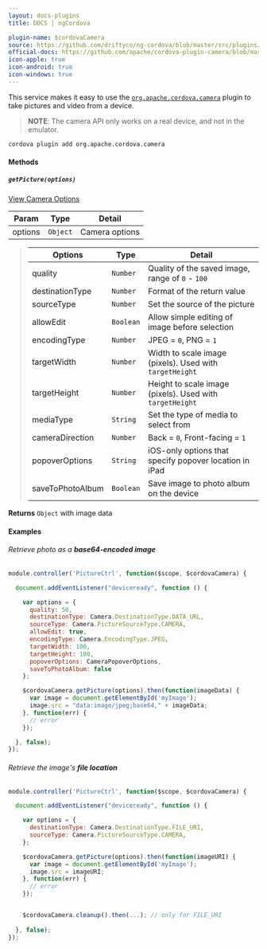 ```yaml
---
layout: docs-plugins
title: DOCS | ngCordova

plugin-name: $cordovaCamera
source: https://github.com/driftyco/ng-cordova/blob/master/src/plugins/camera.js
official-docs: https://github.com/apache/cordova-plugin-camera/blob/master/doc/index.md#orgapachecordovacamera
icon-apple: true
icon-android: true
icon-windows: true
---
```


This service makes it easy to use the [`org.apache.cordova.camera`](https://github.com/apache/cordova-plugin-camera) plugin to take pictures and video
from a device.

> **NOTE**: The camera API only works on a real device, and not in the emulator.

```bash
cordova plugin add org.apache.cordova.camera
```

#### Methods

##### `getPicture(options)`

[View Camera Options](https://github.com/apache/cordova-plugin-camera/blob/master/doc/index.md#cameraoptions)


| Param        | Type           | Detail  |
| ------------ |----------------| --------|
| options      | `Object`       | Camera options |

> | Options                       | Type           | Detail  |
> | ----------------------------  | ---------------| --------|
> | quality           | `Number`       | Quality of the saved image, range of `0` - `100` |
> | destinationType   | `Number`       | Format of the return value |
> | sourceType        | `Number`       | Set the source of the picture |
> | allowEdit         | `Boolean`      | Allow simple editing of image before selection |
> | encodingType      | `Number`       | JPEG = `0`, PNG = `1` |
> | targetWidth       | `Number`       | Width to scale image (pixels). Used with `targetHeight` |
> | targetHeight      | `Number`       | Height to scale image (pixels). Used with `targetHeight` |
> | mediaType         | `String`       | Set the type of media to select from |
> | cameraDirection   | `Number`       | Back = `0`, Front-facing = `1` |
> | popoverOptions    | `String`       | iOS-only options that specify popover location in iPad |
> | saveToPhotoAlbum  | `Boolean`      | Save image to photo album on the device |

**Returns**  `Object` with image data


#### Examples

###### Retrieve photo as a **base64-encoded image**

```javascript
module.controller('PictureCtrl', function($scope, $cordovaCamera) {

  document.addEventListener("deviceready", function () {

    var options = {
      quality: 50,
      destinationType: Camera.DestinationType.DATA_URL,
      sourceType: Camera.PictureSourceType.CAMERA,
      allowEdit: true,
      encodingType: Camera.EncodingType.JPEG,
      targetWidth: 100,
      targetHeight: 100,
      popoverOptions: CameraPopoverOptions,
      saveToPhotoAlbum: false
    };

    $cordovaCamera.getPicture(options).then(function(imageData) {
      var image = document.getElementById('myImage');
      image.src = "data:image/jpeg;base64," + imageData;
    }, function(err) {
      // error
    });

  }, false);
});
```

###### Retrieve the image's **file location**

```javascript
module.controller('PictureCtrl', function($scope, $cordovaCamera) {

  document.addEventListener("deviceready", function () {

    var options = {
      destinationType: Camera.DestinationType.FILE_URI,
      sourceType: Camera.PictureSourceType.CAMERA,
    };

    $cordovaCamera.getPicture(options).then(function(imageURI) {
      var image = document.getElementById('myImage');
      image.src = imageURI;
    }, function(err) {
      // error
    });


    $cordovaCamera.cleanup().then(...); // only for FILE_URI
    
  }, false);
});
```


